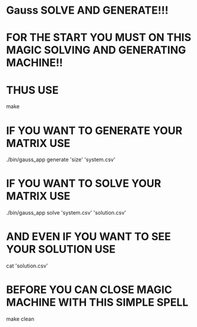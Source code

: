 # Gauss SOLVE AND GENERATE!!!

# FOR THE START YOU MUST ON THIS MAGIC SOLVING AND GENERATING MACHINE!!
# THUS USE

 make

# IF YOU WANT TO GENERATE YOUR MATRIX USE

 ./bin/gauss_app generate 'size' 'system.csv'


# IF YOU WANT TO SOLVE YOUR MATRIX USE

 ./bin/gauss_app solve 'system.csv' 'solution.csv'
# AND EVEN IF YOU WANT TO SEE YOUR SOLUTION USE

 cat 'solution.csv'

# BEFORE YOU CAN CLOSE MAGIC MACHINE WITH THIS SIMPLE SPELL 

 make clean
